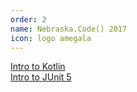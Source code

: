 ```yaml
---
order: 2
name: Nebraska.Code() 2017
icon: logo amegala
---
```

[Intro to Kotlin](https://mike-plummer.github.io/intro-to-kotlin/)  
[Intro to JUnit 5](https://mike-plummer.github.io/intro-to-junit5/)